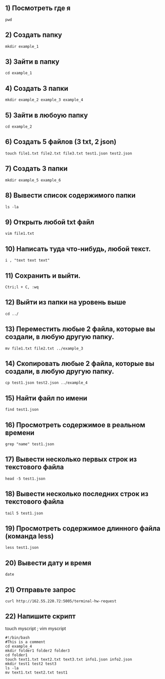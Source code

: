 ## 1) Посмотреть где я
```
pwd
```

## 2) Создать папку
```
mkdir example_1
```

## 3) Зайти в папку
```
cd example_1
```

## 4) Создать 3 папки
```
mkdir example_2 example_3 example_4
```

## 5) Зайти в любоую папку
```
cd example_2
```

## 6) Создать 5 файлов (3 txt, 2 json)
```
touch file1.txt file2.txt file3.txt test1.json test2.json
```

## 7) Создать 3 папки
```
mkdir example_5 example_6
```

## 8) Вывести список содержимого папки
```
ls -la
```

## 9) Открыть любой txt файл
```
vim file1.txt
```

## 10) Написать туда что-нибудь, любой текст.
```
i , "text text text"
```

## 11) Сохранить и выйти.
```
Ctri;l + C, :wq
```

## 12) Выйти из папки на уровень выше
```
cd ../
```

## 13) Переместить любые 2 файла, которые вы создали, в любую другую папку.
```
mv file1.txt file2.txt ../example_3
```

## 14) Скопировать любые 2 файла, которые вы создали, в любую другую папку.
```
cp test1.json test2.json ../example_4
```

## 15) Найти файл по имени
```
find test1.json
```

## 16) Просмотреть содержимое в реальном времени
```
grep "name" test1.json
```

## 17) Вывести несколько первых строк из текстового файла
```
head -5 test1.json
```

## 18) Вывести несколько последних строк из текстового файла
```
tail 5 test1.json
```

## 19) Просмотреть содержимое длинного файла (команда less)
```
less test1.json
```

## 20) Вывести дату и время
```
date
```

## 21) Отправьте запрос
```
curl http://162.55.220.72:5005/terminal-hw-request
```

## 22) Напишите скрипт
touch myscript ; vim myscript 
```
#!/bin/bash
#This is a comment
cd example_4
mkdir folder1 folder2 folder3
cd folder1
touch text1.txt text2.txt text3.txt info1.json info2.json
mkdir test1 test2 test3
ls -la
mv text1.txt text2.txt test1
```

